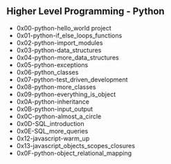 ## Higher Level Programming - Python

- 0x00-python-hello_world project
- 0x01-python-if_else_loops_functions
- 0x02-python-import_modules
- 0x03-python-data_structures
- 0x04-python-more_data_structures
- 0x05-python-exceptions
- 0x06-python_classes
- 0x07-python-test_driven_development
- 0x08-python-more_classes
- 0x09-python-everything_is_object
- 0x0A-python-inheritance
- 0x0B-python-input_output
- 0x0C-python-almost_a_circle
- 0x0D-SQL_introduction
- 0x0E-SQL_more_queries
- 0x12-javascript-warm_up
- 0x13-javascript_objects_scopes_closures
- 0x0F-python-object_relational_mapping
